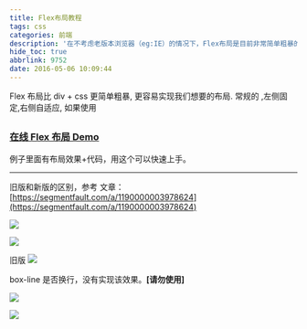 ```yaml
---
title: Flex布局教程
tags: css
categories: 前端
description: '在不考虑老版本浏览器（eg:IE）的情况下，Flex布局是目前非常简单粗暴的一种自适应布局。'
hide_toc: true
abbrlink: 9752
date: 2016-05-06 10:09:44
---
```


Flex 布局比 div + css 更简单粗暴, 更容易实现我们想要的布局.
常规的 ,左侧固定,右侧自适应, 如果使用

## <!--more-->

### [在线 Flex 布局 Demo](http://zhongxia.win/demo/web_flex.html)

例子里面有布局效果+代码，用这个可以快速上手。

---

旧版和新版的区别，参考 文章：[https://segmentfault.com/a/1190000003978624](https://segmentfault.com/a/1190000003978624)

![](http://note.youdao.com/yws/res/43872/42ECD7C288504620A8697756577B1471)

![](http://note.youdao.com/yws/res/43874/EF3684BA2E21428FBC42A6D318344FDD)

旧版
![](http://note.youdao.com/yws/res/43918/1B02C1DE701140F7A66AD0CB9550B0B3)

box-line 是否换行，没有实现该效果。**[请勿使用]**

![](http://note.youdao.com/yws/res/43921/CFD24F8BD6834A83A9EFCDF55AC1D086)

![](http://note.youdao.com/yws/res/43870/83B41E9276C8432ABFAE6F3979C80D02)
